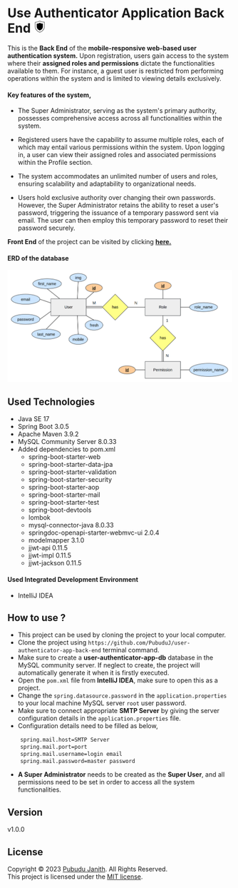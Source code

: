 # Use Authenticator Application Back End <img src="assets/icon.png" alt="header-logo" width="27px"/>

This is the **Back End** of the **mobile-responsive web-based user authentication system.** 
Upon registration, users gain access to the system where their **assigned roles and permissions** dictate the functionalities available to them. 
For instance, a guest user is restricted from performing operations within the system and is limited to viewing details exclusively.

#### Key features of the system,

- The Super Administrator, serving as the system's primary authority, possesses comprehensive access across all functionalities within the system.

- Registered users have the capability to assume multiple roles, each of which may entail various permissions within the system. Upon logging in, a user can view their assigned roles and associated permissions within the Profile section.

- The system accommodates an unlimited number of users and roles, ensuring scalability and adaptability to organizational needs.

- Users hold exclusive authority over changing their own passwords. However, the Super Administrator retains the ability to reset a user's password, triggering the issuance of a temporary password sent via email. The user can then employ this temporary password to reset their password securely.

**Front End** of the project can be visited by clicking [**here.**](https://github.com/PubuduJ/user-authenticator-app-front-end)

#### ERD of the database

<img src="assets/ERD.png" alt="erd" width="600px"/>

## Used Technologies

- Java SE 17
- Spring Boot 3.0.5
- Apache Maven 3.9.2
- MySQL Community Server 8.0.33
- Added dependencies to pom.xml
    - spring-boot-starter-web
    - spring-boot-starter-data-jpa
    - spring-boot-starter-validation
    - spring-boot-starter-security
    - spring-boot-starter-aop
    - spring-boot-starter-mail
    - spring-boot-starter-test
    - spring-boot-devtools
    - lombok
    - mysql-connector-java 8.0.33
    - springdoc-openapi-starter-webmvc-ui 2.0.4
    - modelmapper 3.1.0
    - jjwt-api 0.11.5
    - jjwt-impl 0.11.5
    - jjwt-jackson 0.11.5

#### Used Integrated Development Environment
- IntelliJ IDEA

## How to use ?
- This project can be used by cloning the project to your local computer.
- Clone the project using `https://github.com/PubuduJ/user-authenticator-app-back-end` terminal command.
- Make sure to create a **user-authenticator-app-db** database in the MySQL community server. If neglect to create, the project will automatically generate it when it is firstly executed.
- Open the `pom.xml` file from **IntelliJ IDEA**, make sure to open this as a project.
- Change the `spring.datasource.password` in the `application.properties` to your local machine MySQL server `root` user password.
- Make sure to connect appropriate **SMTP Server** by giving the server configuration details in the `application.properties` file.
- Configuration details need to be filled as below,
```
    spring.mail.host=SMTP Server
    spring.mail.port=port
    spring.mail.username=login email
    spring.mail.password=master password
```
- **A Super Administrator** needs to be created as the **Super User**, and all permissions need to be set in order to access all the system functionalities.

## Version
v1.0.0

## License
Copyright &copy; 2023 [Pubudu Janith](https://www.linkedin.com/in/pubudujanith/). All Rights Reserved.<br>
This project is licensed under the [MIT license](LICENSE.txt).
